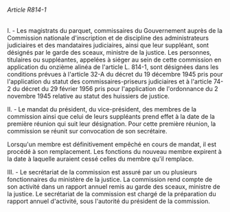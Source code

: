 ###### Article R814-1

I. - Les magistrats du parquet, commissaires du Gouvernement auprès de la Commission nationale d'inscription et de discipline des administrateurs judiciaires et des mandataires judiciaires, ainsi que leur suppléant, sont désignés par le garde des sceaux, ministre de la justice. Les personnes, titulaires ou suppléantes, appelées à siéger au sein de cette commission en application du onzième alinéa de l'article L. 814-1, sont désignées dans les conditions prévues à l'article 32-A du décret du 19 décembre 1945 pris pour l'application du statut des commissaires-priseurs judiciaires et à l'article 74-2 du décret du 29 février 1956 pris pour l'application de l'ordonnance du 2 novembre 1945 relative au statut des huissiers de justice.

II. - Le mandat du président, du vice-président, des membres de la commission ainsi que celui de leurs suppléants prend effet à la date de la première réunion qui suit leur désignation. Pour cette première réunion, la commission se réunit sur convocation de son secrétaire.

Lorsqu'un membre est définitivement empêché en cours de mandat, il est procédé à son remplacement. Les fonctions du nouveau membre expirent à la date à laquelle auraient cessé celles du membre qu'il remplace.

III. - Le secrétariat de la commission est assuré par un ou plusieurs fonctionnaires du ministère de la justice. La commission rend compte de son activité dans un rapport annuel remis au garde des sceaux, ministre de la justice. Le secrétariat de la commission est chargé de la préparation du rapport annuel d'activité, sous l'autorité du président de la commission.

